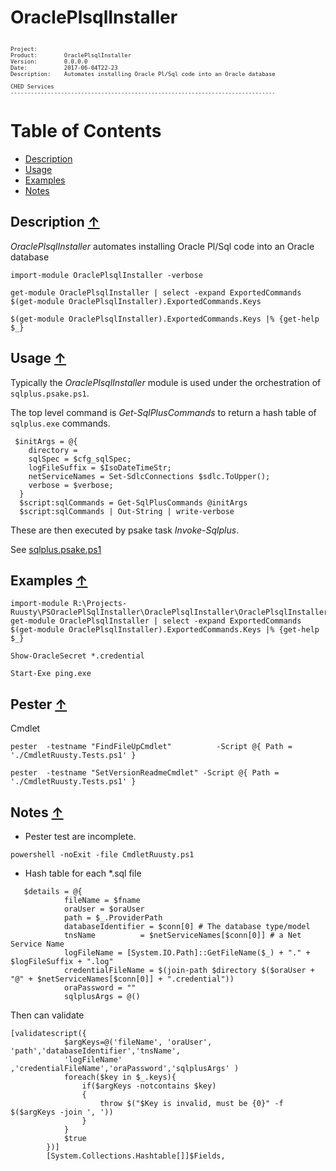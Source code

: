 ﻿# OraclePlsqlInstaller #
<pre style="font-size: .75em;"><code>
Project:        
Product:        OraclePlsqlInstaller
Version:        0.0.0.0
Date:           2017-06-04T22-23
Description:    Automates installing Oracle Pl/Sql code into an Oracle database

CHED Services
-------------------------------------------------------------------------------
</code></pre>


<a name="TOC"></a>
# Table of Contents

- [Description](#description)
- [Usage](#usage)
- [Examples](#examples)
- [Notes](#notes)



<a name="description"></a>
## Description [&uarr;](#TOC) ##

*OraclePlsqlInstaller* automates installing Oracle Pl/Sql code into an Oracle database



~~~
import-module OraclePlsqlInstaller -verbose

get-module OraclePlsqlInstaller | select -expand ExportedCommands
$(get-module OraclePlsqlInstaller).ExportedCommands.Keys
~~~

~~~
$(get-module OraclePlsqlInstaller).ExportedCommands.Keys |% {get-help $_}
~~~

<a name="usage"></a>
## Usage [&uarr;](#TOC) ##

Typically the *OraclePlsqlInstaller* module is used under the orchestration of `sqlplus.psake.ps1`.

The top level command is *Get-SqlPlusCommands* to return a hash table of `sqlplus.exe` commands.

~~~
 $initArgs = @{
    directory =  
    sqlSpec = $cfg_sqlSpec;
    logFileSuffix = $IsoDateTimeStr;
    netServiceNames = Set-SdlcConnections $sdlc.ToUpper();
    verbose = $verbose;
  }
  $script:sqlCommands = Get-SqlPlusCommands @initArgs
  $script:sqlCommands | Out-String | write-verbose
~~~

These are then executed by psake task *Invoke-Sqlplus*.

See [sqlplus.psake.ps1](file:./../sqlplus.psake.ps1)


<a name="examples"></a>
## Examples [&uarr;](#TOC) ##

~~~
import-module R:\Projects-Ruusty\PSOraclePlSqlInstaller\OraclePlsqlInstaller\OraclePlsqlInstaller.psm1
get-module OraclePlsqlInstaller | select -expand ExportedCommands
$(get-module OraclePlsqlInstaller).ExportedCommands.Keys |% {get-help $_}

~~~

~~~
Show-OracleSecret *.credential
~~~

~~~
Start-Exe ping.exe 
~~~

<a name="pester"></a>
## Pester [&uarr;](#TOC) ##


Cmdlet




~~~
pester  -testname "FindFileUpCmdlet"          -Script @{ Path = './CmdletRuusty.Tests.ps1' }

~~~

~~~
pester  -testname "SetVersionReadmeCmdlet" -Script @{ Path = './CmdletRuusty.Tests.ps1' }

~~~

<a name="notes"></a>
## Notes [&uarr;](#TOC) ##


- Pester test are incomplete.

~~~
powershell -noExit -file CmdletRuusty.ps1
~~~



- Hash table for each *.sql file

~~~
   $details = @{
            fileName = $fname
            oraUser = $oraUser
            path = $_.ProviderPath
            databaseIdentifier = $conn[0] # The database type/model 
            tnsName          = $netServiceNames[$conn[0]] # a Net Service Name
            logFileName = [System.IO.Path]::GetFileName($_) + "." + $logFileSuffix + ".log"
            credentialFileName = $(join-path $directory $($oraUser + "@" + $netServiceNames[$conn[0]] + ".credential"))
            oraPassword = ""
            sqlplusArgs = @()
~~~

Then can validate


~~~
[validatescript({
            $argKeys=@('fileName', 'oraUser', 'path','databaseIdentifier','tnsName',
            'logFileName' ,'credentialFileName','oraPassword','sqlplusArgs' )
            foreach($key in $_.keys){
                if($argKeys -notcontains $key)
                {
                    throw $("$Key is invalid, must be {0}" -f $($argKeys -join ', '))
                }
            }
            $true
        })]
        [System.Collections.Hashtable[]]$Fields,
~~~